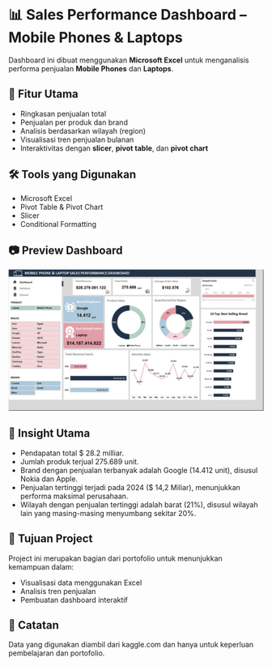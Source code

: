 # 📊 Sales Performance Dashboard – Mobile Phones & Laptops

Dashboard ini dibuat menggunakan **Microsoft Excel** untuk menganalisis performa penjualan **Mobile Phones** dan **Laptops**.


## 🧩 Fitur Utama
- Ringkasan penjualan total
- Penjualan per produk dan brand
- Analisis berdasarkan wilayah (region)
- Visualisasi tren penjualan bulanan
- Interaktivitas dengan **slicer**, **pivot table**, dan **pivot chart**


## 🛠 Tools yang Digunakan
- Microsoft Excel
- Pivot Table & Pivot Chart
- Slicer
- Conditional Formatting


## 📷 Preview Dashboard
![Preview Dashboard](preview.png.jpg)


## 📌 Insight Utama
- Pendapatan total $ 28.2 milliar.
- Jumlah produk terjual 275.689 unit.
- Brand dengan penjualan terbanyak adalah Google (14.412 unit), disusul Nokia dan Apple.
- Penjualan tertinggi terjadi pada 2024 ($ 14,2 Miliar), menunjukkan performa maksimal perusahaan.
- Wilayah dengan penjualan tertinggi adalah barat (21%), disusul wilayah lain yang masing-masing menyumbang sekitar 20%.


## 🎯 Tujuan Project
Project ini merupakan bagian dari portofolio untuk menunjukkan kemampuan dalam:
- Visualisasi data menggunakan Excel
- Analisis tren penjualan
- Pembuatan dashboard interaktif

## 📎 Catatan
Data yang digunakan diambil dari kaggle.com dan hanya untuk keperluan pembelajaran dan portofolio.

